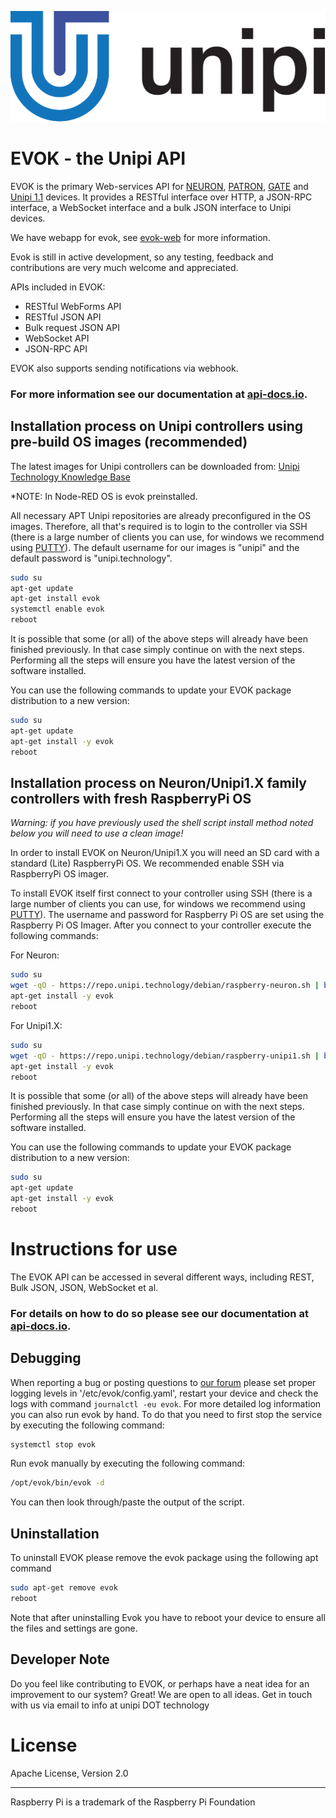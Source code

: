 ![unipi logo](https://github.com/UniPiTechnology/evok/raw/master/www/evok/js/jquery/images/unipi-logo-short-cmyk.svg?sanitize=true "Unipi logo")

# EVOK - the Unipi API

EVOK is the primary Web-services API for [NEURON], [PATRON], [GATE] and [Unipi 1.1] devices.
It provides a RESTful interface over HTTP, a JSON-RPC interface,
a WebSocket interface and a bulk JSON interface to Unipi devices.

We have webapp for evok, see [evok-web] for more information.

Evok is still in active development, so any testing, feedback and contributions are very much welcome and appreciated.

APIs included in EVOK:

- RESTful WebForms API
- RESTful JSON API
- Bulk request JSON API
- WebSocket API
- JSON-RPC API

EVOK also supports sending notifications via webhook.

### For more information see our documentation at [api-docs.io].

## Installation process on Unipi controllers using pre-build OS images (recommended)

The latest images for Unipi controllers can be downloaded from:
[Unipi Technology Knowledge Base](https://kb.unipi.technology/en:files:software:os-images)

*NOTE: In Node-RED OS is evok preinstalled. 

All necessary APT Unipi repositories are already preconfigured in the OS images.
Therefore, all that's required is to login to the controller via SSH
(there is a large number of clients you can use, for windows we recommend using [PUTTY]).
The default username for our images is "unipi" and the default password is "unipi.technology".

```bash
sudo su
apt-get update
apt-get install evok
systemctl enable evok
reboot
```

It is possible that some (or all) of the above steps will already have been finished previously.
In that case simply continue on with the next steps.
Performing all the steps will ensure you have the latest version of the software installed.

You can use the following commands to update your EVOK package distribution to a new version:

```bash
sudo su
apt-get update
apt-get install -y evok
reboot
```


## Installation process on Neuron/Unipi1.X family controllers with fresh RaspberryPi OS

*Warning: if you have previously used the shell script install method noted below you will need to use a clean image!*

In order to install EVOK on Neuron/Unipi1.X you will need an SD card with a standard (Lite) RaspberryPi OS.
We recommended enable SSH via RaspberryPi OS imager.

To install EVOK itself first connect to your controller using SSH
(there is a large number of clients you can use, for windows we recommend using [PUTTY]).
The username and password for Raspberry Pi OS are set using the Raspberry Pi OS Imager.
After you connect to your controller execute the following commands: 

For Neuron:
```bash
sudo su
wget -qO - https://repo.unipi.technology/debian/raspberry-neuron.sh | bash
apt-get install -y evok
reboot
```

For Unipi1.X:
```bash
sudo su
wget -qO - https://repo.unipi.technology/debian/raspberry-unipi1.sh | bash
apt-get install -y evok
reboot
```
    
It is possible that some (or all) of the above steps will already have been finished previously.
In that case simply continue on with the next steps.
Performing all the steps will ensure you have the latest version of the software installed.

You can use the following commands to update your EVOK package distribution to a new version:

```bash
sudo su
apt-get update
apt-get install -y evok
reboot
```

# Instructions for use

The EVOK API can be accessed in several different ways, including REST, Bulk JSON, JSON, WebSocket et al.

### For details on how to do so please see our documentation at [api-docs.io].

## Debugging

When reporting a bug or posting questions to [our forum] please set proper logging levels in '/etc/evok/config.yaml',
restart your device and check the logs with command `journalctl -eu evok`.
For more detailed log information you can also run evok by hand.
To do that you need to first stop the service by executing the following command:

```bash
systemctl stop evok
```

Run evok manually by executing the following command:

```bash
/opt/evok/bin/evok -d
```
    
You can then look through/paste the output of the script.

## Uninstallation

To uninstall EVOK please remove the evok package using the following apt command

```bash
sudo apt-get remove evok
reboot
```

Note that after uninstalling Evok you have to reboot your device to ensure all the files and settings are gone. 

## Developer Note

Do you feel like contributing to EVOK, or perhaps have a neat idea for an improvement to our system? Great! We are open to all ideas. Get in touch with us via email to info at unipi DOT technology

License
============
Apache License, Version 2.0

----
Raspberry Pi is a trademark of the Raspberry Pi Foundation

[api-docs.io]:https://kb.unipi.technology/en:sw:02-apis:01-evok:apidoc
[PUTTY]:http://www.putty.org/
[github repository]:https://github.com/UniPiTechnology/evok
[OpenSource image]:https://files.unipi.technology/s/public?path=%2FSoftware%2FOpen-Source%20Images
[IndieGogo]:https://www.indiegogo.com/projects/unipi-the-universal-raspberry-pi-add-on-board
[NEURON]:https://www.unipi.technology/products/unipi-neuron-3?categoryId=2
[PATRON]:https://www.unipi.technology/products/unipi-patron-374
[GATE]:https://www.unipi.technology/products/unipi-gate-388
[Unipi 1.1]:https://www.unipi.technology/products/unipi-1-1-1-1-lite-19?categoryId=1
[tornado]:https://pypi.python.org/pypi/tornado/
[toro]:https://pypi.python.org/pypi/toro/
[tornardorpc]:https://github.com/joshmarshall/tornadorpc
[websocket Python library]:https://pypi.python.org/pypi/websocket-client/
[our forum]:http://forum.unipi.technology/
[intructions below]:https://github.com/UniPiTechnology/evok#installing-evok-for-neuron
[jsonrpclib]:https://github.com/joshmarshall/jsonrpclib
[evok-web]:https://github.com/UniPiTechnology/evok-web

